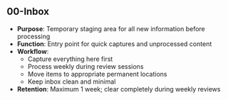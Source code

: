 ## **00-Inbox**
- **Purpose**: Temporary staging area for all new information before processing
- **Function**: Entry point for quick captures and unprocessed content
- **Workflow**:
  - Capture everything here first
  - Process weekly during review sessions
  - Move items to appropriate permanent locations
  - Keep inbox clean and minimal 
- **Retention**: Maximum 1 week; clear completely during weekly reviews